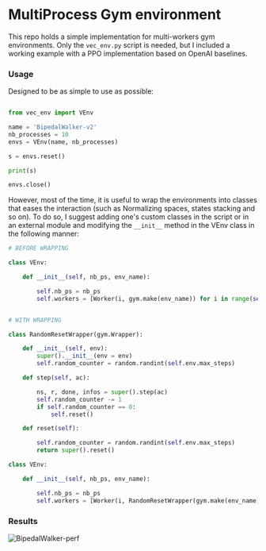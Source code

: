 # MultiProcess Gym environment 

This repo holds a simple implementation for multi-workers gym environments. Only the `vec_env.py` script is needed, but I included a working example with a PPO implementation based on OpenAI baselines.

### Usage

Designed to be as simple to use as possible: 

```python

from vec_env import VEnv

name = 'BipedalWalker-v2'
nb_processes = 10
envs = VEnv(name, nb_processes)

s = envs.reset()

print(s)

envs.close() 

```

However, most of the time, it is useful to wrap the environments into classes that eases the interaction (such as Normalizing spaces, states stacking and so on). To do so, I suggest adding one's custom classes in the script or in an external module and modifying the `__init__` method in the VEnv class in the following manner: 

```python 
# BEFORE WRAPPING 

class VEnv: 

    def __init__(self, nb_ps, env_name): 

        self.nb_ps = nb_ps
        self.workers = [Worker(i, gym.make(env_name)) for i in range(self.nb_ps)]


# WITH WRAPPING

class RandomResetWrapper(gym.Wrapper):

    def __init__(self, env): 
        super().__init__(env = env)
        self.random_counter = random.randint(self.env.max_steps)

    def step(self, ac): 

        ns, r, done, infos = super().step(ac)
        self.random_counter -= 1 
        if self.random_counter == 0: 
            self.reset()

    def reset(self): 

        self.random_counter = random.randint(self.env.max_steps)
        return super().reset()

class VEnv: 

    def __init__(self, nb_ps, env_name): 

        self.nb_ps = nb_ps
        self.workers = [Worker(i, RandomResetWrapper(gym.make(env_name))) for i in range(self.nb_ps)]


```


### Results

![BipedalWalker-perf](./BipedalWalker-v2_rewards.png)